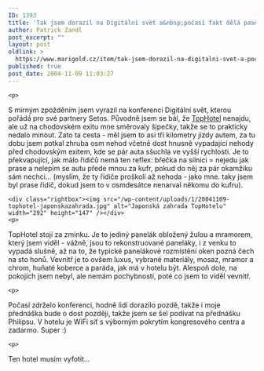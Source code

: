 ```yaml
---
ID: 1393
title: 'Tak jsem dorazil na Digitální svět a&nbsp;počasí fakt dělá paseku'
author: Patrick Zandl
post_excerpt: ""
layout: post
oldlink: >
  https://www.marigold.cz/item/tak-jsem-dorazil-na-digitalni-svet-a-pocasi-fakt-dela-paseku
published: true
post_date: 2004-11-09 11:03:27
---
```

	<p>
S mírným zpožděním jsem vyrazil na konferenci Digitální svět, kterou pořádá pro své partnery Setos. Původně jsem se bál, že <a href="http://www.tophotel.cz">TopHotel</a> nenajdu, ale už na chodovském exitu mne směrovaly šipečky, takže se to prakticky nedalo minout. Zato ta cesta - měl jsem to asi tři kilometry jízdy autem, za tu dobu jsem potkal zhruba osm nehod včetně dost hnusně vypadající nehody před chodovským exitem, kde se pár auta sšuchla ve vyšší rychlosti. Je to překvapující, jak málo řidičů nemá ten reflex: břečka na silnici = nejedu jak prase a nelepím se autu přede mnou za kufr, pokud do něj za pár okamžiku sám nechci&#8230; (myslím, že ty řidiče proškolí až nehoda - jako mne. taky jsem byl prase řidič, dokud jsem to v osmdesátce nenarval někomu do kufru).</p>

	<div class="rightbox"><img src="/wp-content/uploads/1/20041109-tophotel-japonskazahrada.jpg" alt="Japonská zahrada TopHotelu" width="292" height="147" /></div>
	<p>
TopHotel stojí za zmínku. Je to jediný panelák obložený žulou a mramorem, který jsem viděl - vážně, jsou to rekonstruované paneláky, i z venku to vypadá slušně, až na to, že typické panelákové rozmístění oken pozná čech na sto honů. Vevnitř je to ovšem luxus, vybrané materiály, mosaz, mramor a chrom, huňaté koberce a paráda, jak má v hotelu být. Alespoň dole, na pokojích jsem nebyl, ale nemám pochybností, poté co jsem to viděl vevnitř. </p>

	<p>
Počasí zdrželo konferenci, hodně lidí dorazilo pozdě, takže i moje přednáška bude o dost později, takže jsem se šel podívat na přednášku Philipsu. V hotelu je WiFi síť s výborným pokrytím kongresového centra a zadarmo. Super :)</p>

	<p>
Ten hotel musím vyfotit&#8230;
</p>
